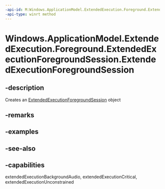 ----api-id: M:Windows.ApplicationModel.ExtendedExecution.Foreground.ExtendedExecutionForegroundSession.#ctor
-api-type: winrt method
---<!-- Method syntaxpublic ExtendedExecutionForegroundSession()--># Windows.ApplicationModel.ExtendedExecution.Foreground.ExtendedExecutionForegroundSession.ExtendedExecutionForegroundSession## -descriptionCreates an [ExtendedExecutionForegroundSession](extendedexecutionforegroundsession.md) object## -remarks## -examples## -see-also## -capabilitiesextendedExecutionBackgroundAudio, extendedExecutionCritical, extendedExecutionUnconstrained